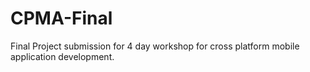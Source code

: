 # CPMA-Final
Final Project submission for 4 day workshop for cross platform mobile application development.
